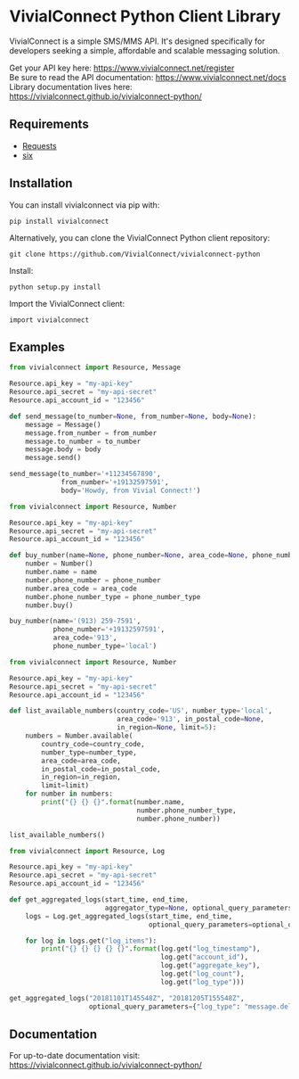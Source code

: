 # VivialConnect Python Client Library

VivialConnect is a simple SMS/MMS API. It's designed specifically for developers seeking a simple, affordable and scalable messaging solution.

Get your API key here: https://www.vivialconnect.net/register <br>
Be sure to read the API documentation: https://www.vivialconnect.net/docs <br>
Library documentation lives here: https://vivialconnect.github.io/vivialconnect-python/


Requirements
------------

* [Requests](http://docs.python-requests.org/en/latest/)
* [six](https://pypi.python.org/pypi/six)

Installation
------------

You can install vivialconnect via pip with:

    pip install vivialconnect

Alternatively, you can clone the VivialConnect Python client repository:

    git clone https://github.com/VivialConnect/vivialconnect-python

Install:

    python setup.py install

Import the VivialConnect client:

    import vivialconnect

Examples
--------

```python
from vivialconnect import Resource, Message

Resource.api_key = "my-api-key"
Resource.api_secret = "my-api-secret"
Resource.api_account_id = "123456"

def send_message(to_number=None, from_number=None, body=None):
    message = Message()
    message.from_number = from_number
    message.to_number = to_number
    message.body = body
    message.send()

send_message(to_number='+11234567890',
             from_number='+19132597591',
             body='Howdy, from Vivial Connect!')
```

```python
from vivialconnect import Resource, Number

Resource.api_key = "my-api-key"
Resource.api_secret = "my-api-secret"
Resource.api_account_id = "123456"

def buy_number(name=None, phone_number=None, area_code=None, phone_number_type='local'):
    number = Number()
    number.name = name
    number.phone_number = phone_number
    number.area_code = area_code
    number.phone_number_type = phone_number_type
    number.buy()

buy_number(name='(913) 259-7591',
           phone_number='+19132597591',
           area_code='913',
           phone_number_type='local')
```

```python
from vivialconnect import Resource, Number

Resource.api_key = "my-api-key"
Resource.api_secret = "my-api-secret"
Resource.api_account_id = "123456"

def list_available_numbers(country_code='US', number_type='local',
                           area_code='913', in_postal_code=None,
                           in_region=None, limit=5):
    numbers = Number.available(
        country_code=country_code,
        number_type=number_type,
        area_code=area_code,
        in_postal_code=in_postal_code,
        in_region=in_region,
        limit=limit)
    for number in numbers:
        print("{} {} {}".format(number.name,
                                number.phone_number_type,
                                number.phone_number))

list_available_numbers()
```

```python
from vivialconnect import Resource, Log

Resource.api_key = "my-api-key"
Resource.api_secret = "my-api-secret"
Resource.api_account_id = "123456"

def get_aggregated_logs(start_time, end_time,
                        aggregator_type=None, optional_query_parameters=None):
    logs = Log.get_aggregated_logs(start_time, end_time,
                                   optional_query_parameters=optional_query_parameters)

    for log in logs.get("log_items"):
        print("{} {} {} {} {}".format(log.get("log_timestamp"),
                                      log.get("account_id"),
                                      log.get("aggregate_key"),
                                      log.get("log_count"),
                                      log.get("log_type")))

get_aggregated_logs("20181101T145548Z", "20181205T155548Z",
                    optional_query_parameters={"log_type": "message.delivered"})
```

Documentation
-------------

For up-to-date documentation visit: https://vivialconnect.github.io/vivialconnect-python/
